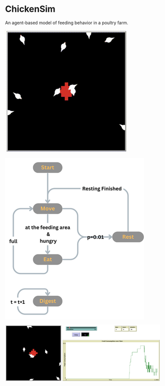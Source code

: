 # ChickenSim
An agent-based model of feeding behavior in a poultry farm.


![Animated simulation](animated_simulation.gif)

![AgentBehavior](diagram.png)

![SimulationUI](UI.png)

